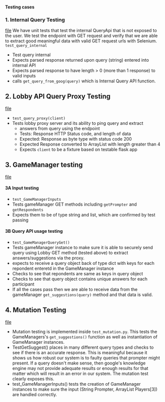 #### Testing cases

### 1. Internal Query Testing
[file](https://github.com/CS130-W20/team-A1/blob/master/server/test_query.py)
We have unit tests that test the internal QueryApi that is not exposed to the user. We test the endpoint with GET request and verify that we are able to extract good meaningful data with valid GET request urls with Selenium. 
`test_query_internal`
* Test query internal
* Expects parsed response returned upon query (string) entered into internal API
* Expects parsed response to have length > 0 (more than 1 response) to valid inputs
* calls `get_query_from_goog(query)` which is Internal Query API function.

## 2. Lobby API Query Proxy Testing
[file](https://github.com/CS130-W20/team-A1/blob/master/server/test_gamemanager.py)

* `test_query_proxy(client)`
*  Tests lobby proxy server and its ability to ping query and extract 
    * answers from query using the endpoint
    * Tests: Response HTTP Status code, and length of data
    * Expected: Response as byte type with status code 200
    * Expected Response converted to ArrayList with length greater than 4
    * Expects `client` to be a fixture based on testable flask app

## 3. GameManager testing 
[file](https://github.com/CS130-W20/team-A1/blob/master/server/test_gamemanager.py)
#### 3A Input testing
* `test_GameManagerInputs` 
* Tests gameManager GET methods including `getPrompter` and `getRespondents`
* Expects them to be of type string and list, which are confirmed by test passing

#### 3B Query API usage testing
* `test_GameManagerQueryGet()`
* Tests gameManager instance to make sure it is able to securely send query using Lobby GET method (tested above) to extract answers/suggestions via the proxy.
* expects to receive a query object back of type dict with keys for each repondent enteretd in the GameManager instance
* Checks to see that repondents are same as keys in query object
* Checks to see that query object contains unique answers for each participant 
* If all the cases pass then we are able to receive data from the gameManager `get_suggestions(query)` method and that data is valid.

## 4. Mutation Testing
[file](https://github.com/CS130-W20/team-A1/blob/master/server/test_mutation.py)
* Mutation testing is implemented inside `test_mutation.py`. This tests the GameManagers's `get_suggestions()` function as well as instantiation of GameManager instances.
* TestGetSuggest() places in many different query types and checks to see if there is an accurate response. This is meaningful because it shows us how robust our system is to faulty queries that prompter might present. If a query doesn't make sense, then google's knowledge engine may not provide adequate results or enough results for that matter which will result in an error in our system. The mutation test clearly exposes this.
* test_GameManagerInputs() tests the creation of GameManager instances to make sure the input (String Prompter, ArrayList<String> Players[3]) are handled correctly. 
